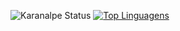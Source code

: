 ![Karanalpe Status](https://github-readme-stats.vercel.app/api?username=arthursean&show_icons=true&theme=midnight-purple)
[![Top Linguagens](https://github-readme-stats.vercel.app/api/top-langs/?username=arthursean&layout=compact&theme=midnight-purple)](https://github.com/anuraghazra/github-readme-stats)
<!--
**arthursean/arthursean** is a ✨ _special_ ✨ repository because its `README.md` (this file) appears on your GitHub profile.

Here are some ideas to get you started:

- 🔭 I’m currently working on ...
- 🌱 I’m currently learning ...
- 👯 I’m looking to collaborate on ...
- 🤔 I’m looking for help with ...
- 💬 Ask me about ...
- 📫 How to reach me: ...
- 😄 Pronouns: ... 
- ⚡ Fun fact: ...
-->
